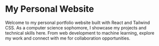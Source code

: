 # My Personal Website

<p>Welcome to my personal portfolio website built with React and Tailwind CSS. As a computer science sophomore, I showcase my projects and technical skills here. From web development to machine learning, explore my work and connect with me for collaboration opportunities.</p>
